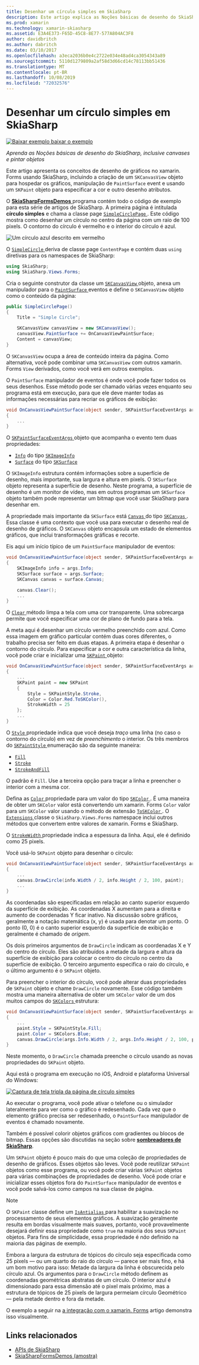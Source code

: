 ```yaml
---
title: Desenhar um círculo simples em SkiaSharp
description: Este artigo explica as Noções básicas de desenho do SkiaSharp, inclusive canvases e objetos de pintura, em aplicativos xamarin. Forms e demonstra isso com o código de exemplo.
ms.prod: xamarin
ms.technology: xamarin-skiasharp
ms.assetid: E3A4E373-F65D-45C8-8E77-577A804AC3F8
author: davidbritch
ms.author: dabritch
ms.date: 03/10/2017
ms.openlocfilehash: a3eca2036b0e4c2722e034e48ad4ca3054343a89
ms.sourcegitcommit: 5110d1279809a2af58d3d66cd14c78113bb51436
ms.translationtype: MT
ms.contentlocale: pt-BR
ms.lasthandoff: 10/08/2019
ms.locfileid: "72032576"
---
```

# <a name="drawing-a-simple-circle-in-skiasharp"></a>Desenhar um círculo simples em SkiaSharp

[![Baixar exemplo](~/media/shared/download.png) baixar o exemplo](https://docs.microsoft.com/samples/xamarin/xamarin-forms-samples/skiasharpforms-demos)

_Aprenda as Noções básicas de desenho do SkiaSharp, inclusive canvases e pintar objetos_

Este artigo apresenta os conceitos de desenho de gráficos no xamarin. Forms usando SkiaSharp, incluindo a criação de um `SKCanvasView` objeto para hospedar os gráficos, manipulação de `PaintSurface` event e usando um `SKPaint` objeto para especificar a cor e outro desenho atributos.

O [ **SkiaSharpFormsDemos** ](https://docs.microsoft.com/samples/xamarin/xamarin-forms-samples/skiasharpforms-demos) programa contém todo o código de exemplo para esta série de artigos de SkiaSharp. A primeira página é intitulada **círculo simples** e chama a classe page [ `SimpleCirclePage` ](https://github.com/xamarin/xamarin-forms-samples/blob/master/SkiaSharpForms/Demos/Demos/SkiaSharpFormsDemos/Basics/SimpleCirclePage.cs). Este código mostra como desenhar um círculo no centro da página com um raio de 100 pixels. O contorno do círculo é vermelho e o interior do círculo é azul.

![](circle-images/circleexample.png "Um círculo azul descrito em vermelho")

O [ `SimpleCircle` ](https://github.com/xamarin/xamarin-forms-samples/blob/master/SkiaSharpForms/Demos/Demos/SkiaSharpFormsDemos/Basics/SimpleCirclePage.cs) deriva de classe page `ContentPage` e contém duas `using` diretivas para os namespaces de SkiaSharp:

```csharp
using SkiaSharp;
using SkiaSharp.Views.Forms;
```

Cria o seguinte construtor da classe um [ `SKCanvasView` ](xref:SkiaSharp.Views.Forms.SKCanvasView) objeto, anexa um manipulador para o [ `PaintSurface` ](xref:SkiaSharp.Views.Forms.SKCanvasView.PaintSurface) eventos e define o `SKCanvasView` objeto como o conteúdo da página:

```csharp
public SimpleCirclePage()
{
    Title = "Simple Circle";

    SKCanvasView canvasView = new SKCanvasView();
    canvasView.PaintSurface += OnCanvasViewPaintSurface;
    Content = canvasView;
}
```

O `SKCanvasView` ocupa a área de conteúdo inteira da página. Como alternativa, você pode combinar uma `SKCanvasView` com outros xamarin. Forms `View` derivados, como você verá em outros exemplos.

O `PaintSurface` manipulador de eventos é onde você pode fazer todos os seus desenhos. Esse método pode ser chamado várias vezes enquanto seu programa está em execução, para que ele deve manter todas as informações necessárias para recriar os gráficos de exibição:

```csharp
void OnCanvasViewPaintSurface(object sender, SKPaintSurfaceEventArgs args)
{
    ...
}

```

O [ `SKPaintSurfaceEventArgs` ](xref:SkiaSharp.Views.Forms.SKPaintSurfaceEventArgs) objeto que acompanha o evento tem duas propriedades:

- [`Info`](xref:SkiaSharp.Views.Forms.SKPaintSurfaceEventArgs.Info) do tipo [`SKImageInfo`](xref:SkiaSharp.SKImageInfo)
- [`Surface`](xref:SkiaSharp.Views.Forms.SKPaintSurfaceEventArgs.Surface) do tipo [`SKSurface`](xref:SkiaSharp.SKSurface)

O `SKImageInfo` estrutura contém informações sobre a superfície de desenho, mais importante, sua largura e altura em pixels. O `SKSurface` objeto representa a superfície de desenho. Neste programa, a superfície de desenho é um monitor de vídeo, mas em outros programas um `SKSurface` objeto também pode representar um bitmap que você usar SkiaSharp para desenhar em.

A propriedade mais importante da `SKSurface` está [ `Canvas` ](xref:SkiaSharp.SKSurface.Canvas) do tipo [ `SKCanvas` ](xref:SkiaSharp.SKCanvas). Essa classe é uma contexto que você usa para executar o desenho real de desenho de gráficos. O `SKCanvas` objeto encapsula um estado de elementos gráficos, que inclui transformações gráficas e recorte.

Eis aqui um início típico de um `PaintSurface` manipulador de eventos:

```csharp
void OnCanvasViewPaintSurface(object sender, SKPaintSurfaceEventArgs args)
{
    SKImageInfo info = args.Info;
    SKSurface surface = args.Surface;
    SKCanvas canvas = surface.Canvas;

    canvas.Clear();
    ...
}

```

O [ `Clear` ](xref:SkiaSharp.SKCanvas.Clear) método limpa a tela com uma cor transparente. Uma sobrecarga permite que você especificar uma cor de plano de fundo para a tela.

A meta aqui é desenhar um círculo vermelho preenchido com azul. Como essa imagem em gráfico particular contém duas cores diferentes, o trabalho precisa ser feito em duas etapas. A primeira etapa é desenhar o contorno do círculo. Para especificar a cor e outra característica da linha, você pode criar e inicializar uma [ `SKPaint` ](xref:SkiaSharp.SKPaint) objeto:

```csharp
void OnCanvasViewPaintSurface(object sender, SKPaintSurfaceEventArgs args)
{
    ...
    SKPaint paint = new SKPaint
    {
        Style = SKPaintStyle.Stroke,
        Color = Color.Red.ToSKColor(),
        StrokeWidth = 25
    };
    ...
}
```

O [ `Style` ](xref:SkiaSharp.SKPaint.Style) propriedade indica que você deseja *traço* uma linha (no caso o contorno do círculo) em vez de *preenchimento* o interior. Os três membros do [ `SKPaintStyle` ](xref:SkiaSharp.SKPaintStyle) enumeração são da seguinte maneira:

- [`Fill`](xref:SkiaSharp.SKPaintStyle.Fill)
- [`Stroke`](xref:SkiaSharp.SKPaintStyle.Stroke)
- [`StrokeAndFill`](xref:SkiaSharp.SKPaintStyle.StrokeAndFill)

O padrão é `Fill`. Use a terceira opção para traçar a linha e preencher o interior com a mesma cor.

Defina as [ `Color` ](xref:SkiaSharp.SKPaint.Color) propriedade para um valor do tipo [ `SKColor` ](xref:SkiaSharp.SKColor). É uma maneira de obter um `SKColor` valor está convertendo um xamarin. Forms `Color` valor para um `SKColor` valor usando o método de extensão [ `ToSKColor` ](xref:SkiaSharp.Views.Forms.Extensions.ToSKColor*). O [ `Extensions` ](xref:SkiaSharp.Views.Forms.Extensions) classe o `SkiaSharp.Views.Forms` namespace inclui outros métodos que convertem entre valores de xamarin. Forms e SkiaSharp.

O [ `StrokeWidth` ](xref:SkiaSharp.SKPaint.StrokeWidth) propriedade indica a espessura da linha. Aqui, ele é definido como 25 pixels.

Você usá-lo `SKPaint` objeto para desenhar o círculo:

```csharp
void OnCanvasViewPaintSurface(object sender, SKPaintSurfaceEventArgs args)
{
    ...
    canvas.DrawCircle(info.Width / 2, info.Height / 2, 100, paint);
    ...
}
```

As coordenadas são especificadas em relação ao canto superior esquerdo da superfície de exibição. As coordenadas X aumentam para a direita e aumento de coordenadas Y ficar inativo. Na discussão sobre gráficos, geralmente a notação matemática (x, y) é usada para denotar um ponto. O ponto (0, 0) é o canto superior esquerdo da superfície de exibição e geralmente é chamado de *origem*.

Os dois primeiros argumentos de `DrawCircle` indicam as coordenadas X e Y do centro do círculo. Eles são atribuídos a metade da largura e altura da superfície de exibição para colocar o centro do círculo no centro da superfície de exibição. O terceiro argumento especifica o raio do círculo, e o último argumento é o `SKPaint` objeto.

Para preencher o interior do círculo, você pode alterar duas propriedades de `SKPaint` objeto e chame `DrawCircle` novamente. Esse código também mostra uma maneira alternativa de obter um `SKColor` valor de um dos muitos campos do [ `SKColors` ](xref:SkiaSharp.SKColors) estrutura:

```csharp
void OnCanvasViewPaintSurface(object sender, SKPaintSurfaceEventArgs args)
{
    ...
    paint.Style = SKPaintStyle.Fill;
    paint.Color = SKColors.Blue;
    canvas.DrawCircle(args.Info.Width / 2, args.Info.Height / 2, 100, paint);
}
```

Neste momento, o `DrawCircle` chamada preenche o círculo usando as novas propriedades do `SKPaint` objeto.

Aqui está o programa em execução no iOS, Android e plataforma Universal do Windows:

[![](circle-images/simplecircle-small.png "Captura de tela tripla da página de círculo simples")](circle-images/simplecircle-large.png#lightbox "Captura de tela tripla da página de círculo simples")

Ao executar o programa, você pode ativar o telefone ou o simulador lateralmente para ver como o gráfico é redesenhado. Cada vez que o elemento gráfico precisa ser redesenhado, o `PaintSurface` manipulador de eventos é chamado novamente.

Também é possível colorir objetos gráficos com gradientes ou blocos de bitmap. Essas opções são discutidas na seção sobre [ **sombreadores de SkiaSharp**](../effects/shaders/index.md).

Um `SKPaint` objeto é pouco mais do que uma coleção de propriedades de desenho de gráficos. Esses objetos são leves. Você pode reutilizar `SKPaint` objetos como esse programa, ou você pode criar várias `SKPaint` objetos para várias combinações de propriedades de desenho. Você pode criar e inicializar esses objetos fora do `PaintSurface` manipulador de eventos e você pode salvá-los como campos na sua classe de página.

> [!NOTE]
> O `SKPaint` classe define um [ `IsAntialias` ](xref:SkiaSharp.SKPaint.IsAntialias) para habilitar a suavização no processamento de seus elementos gráficos. A suavização geralmente resulta em bordas visualmente mais suaves, portanto, você provavelmente desejará definir essa propriedade como `true` na maioria dos seus `SKPaint` objetos. Para fins de simplicidade, essa propriedade é _não_ definido na maioria das páginas de exemplo.

Embora a largura da estrutura de tópicos do círculo seja especificada como 25 pixels &mdash; ou um quarto do raio do círculo &mdash; parece ser mais fino, e há um bom motivo para isso: Metade da largura da linha é obscurecida pelo círculo azul. Os argumentos para o `DrawCircle` método definem as coordenadas geométricas abstratas de um círculo. O interior azul é dimensionado para essa dimensão até o pixel mais próximo, mas a estrutura de tópicos de 25 pixels de largura permeiam círculo Geométrico &mdash; pela metade dentro e fora da metade.

O exemplo a seguir na [a integração com o xamarin. Forms](~/xamarin-forms/user-interface/graphics/skiasharp/basics/integration.md) artigo demonstra isso visualmente.

## <a name="related-links"></a>Links relacionados

- [APIs de SkiaSharp](https://docs.microsoft.com/dotnet/api/skiasharp)
- [SkiaSharpFormsDemos (amostra)](https://docs.microsoft.com/samples/xamarin/xamarin-forms-samples/skiasharpforms-demos)
